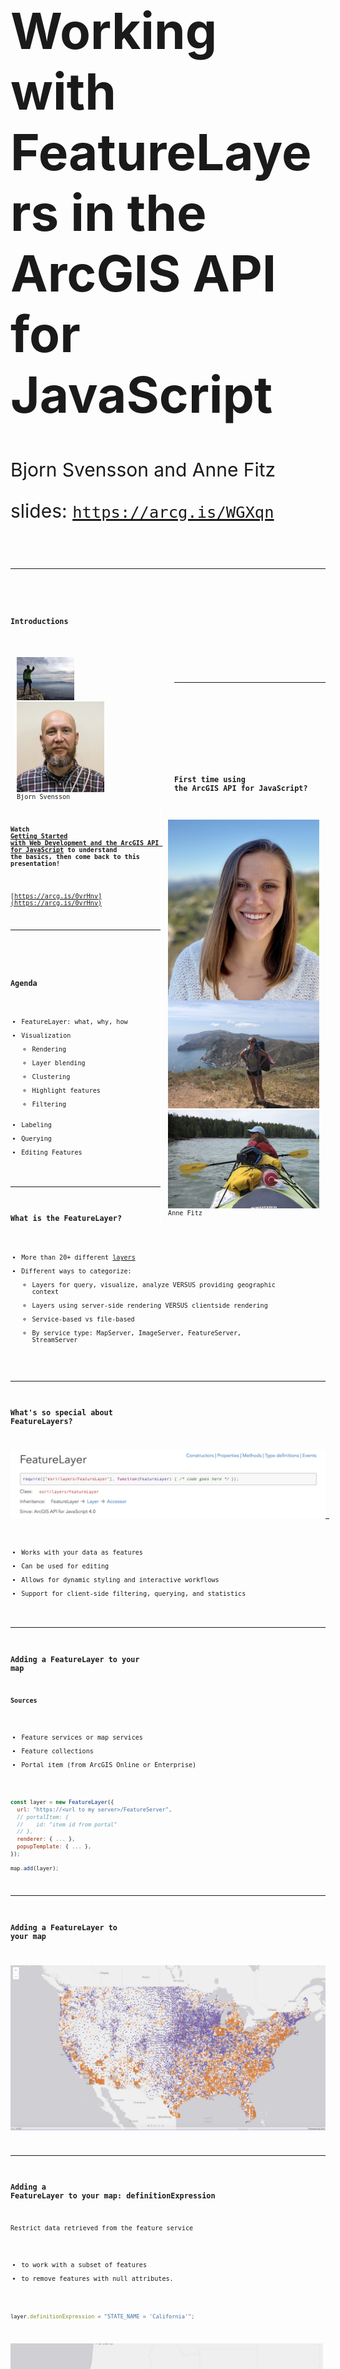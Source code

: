 <!-- .slide: data-background="../reveal.js/img/bg-1.png" -->
<!-- .slide: class="title" -->
</br></br>
<h1 style="text-align: left; font-size: 80px;">Working with FeatureLayers in the ArcGIS API for JavaScript</h1>
<p style="text-align: left; font-size: 30px;">Bjorn Svensson and Anne Fitz</p>
<p style="text-align: left; font-size: 30px;">slides: <a href="https://arcg.is/WGXqn"><code>https://arcg.is/WGXqn<code></a></p>

----
<!-- .slide: data-background="../reveal.js/img/bg-4.png" -->
### Introductions

<div style="width:48%; float:left; padding: 10px;">
<img src="Images/intro/bjorn2.png" style="width:38%"></img>
<img src="Images/intro/Bjorn_Svensson1.jpg" style="width:58%"></img>
Bjorn Svensson
</div>
<div style="width:48%; float:right; border-left: 2px solid white; padding: 10px;">
<img src="Images/intro/anne.png" style="float:left"></img>
<img src="Images/intro/anne2.png" style="margin-bottom:0px;"></img>
<img src="Images/intro/anne3.png" style="margin-top:0px;"></img>
Anne Fitz
</div>

----
<!-- .slide: data-background="../reveal.js/img/bg-3.png" -->
</br></br></br>

### First time using the ArcGIS API for JavaScript?

#### Watch [Getting Started with Web Development and the ArcGIS API for JavaScript](https://www.youtube.com/watch?v=zQTkkFUhzLI) to understand the basics, then come back to this presentation!

[https://arcg.is/0vrHnv](https://arcg.is/0vrHnv)

----
<!-- .slide: data-background="../reveal.js/img/bg-3.png" -->
### Agenda

- FeatureLayer: what, why, how
- Visualization
  - Rendering
  - Layer blending
  - Clustering
  - Highlight features
  - Filtering
- Labeling
- Querying
- Editing Features

----

### What is the FeatureLayer?

* More than 20+ different [layers](https://developers.arcgis.com/javascript/latest/api-reference/esri-layers-Layer.html)
* Different ways to categorize:
  * Layers for query, visualize, analyze VERSUS providing geographic context
  * Layers using server-side rendering VERSUS clientside rendering
  * Service-based vs file-based
  * By service type: MapServer, ImageServer, FeatureServer, StreamServer

----

### What's so special about FeatureLayers?

[![FeatureLayer](Images/featurelayer.png)
](https://developers.arcgis.com/javascript/latest/api-reference/esri-layers-FeatureLayer.html)

- Works with your data as features
- Can be used for editing
- Allows for dynamic styling and interactive workflows
- Support for client-side filtering, querying, and statistics

----

### Adding a FeatureLayer to your map

**Sources**

- Feature services or map services
- Feature collections
- Portal item (from ArcGIS Online or Enterprise)

```js
const layer = new FeatureLayer({
  url: "https://<url to my server>/FeatureServer",
  // portalItem: {
  //    id: "item id from portal"
  // },
  renderer: { ... },
  popupTemplate: { ... },
});

map.add(layer);
```

----

### Adding a FeatureLayer to your map

<a href="Demos/part1-intro/add-featurelayer.html" target="_blank"><img src="Images/demo/d1-add-featurelayer.png"></img></a>

----

### Adding a FeatureLayer to your map: definitionExpression

Restrict data retrieved from the feature service

- to work with a subset of features
- to remove features with null attributes.

```js
layer.definitionExpression = "STATE_NAME = 'California'";
```

<a href="Demos/part1-intro/add-featurelayer.html" target="_blank"><img src="Images/demo/d1-definition-expression.png"></img></a>

----

<h3 style="margin-top:-35px"> Visualization: Rendering</h3>

<p style="margin:0">A renderer defines how the FeatureLayer is drawn.</p>

|[SimpleRenderer](https://developers.arcgis.com/javascript/latest/api-reference/esri-renderers-SimpleRenderer.html)| [ClassBreaksRenderer](https://developers.arcgis.com/javascript/latest/api-reference/esri-renderers-ClassBreaksRenderer.html)| [UniqueValueRenderer](https://developers.arcgis.com/javascript/latest/api-reference/esri-renderers-UniqueValueRenderer.html) |
|----------|----------|----------|
| [![SimpleRenderer](Images/simple-renderer.png)](https://developers.arcgis.com/javascript/latest/sample-code/visualization-location-simple/index.html) | [![ClassBreaksRenderer](Images/classbreaks-renderer.png)](https://developers.arcgis.com/javascript/latest/sample-code/visualization-classbreaks/index.html) | [![UniqueValueRenderer](Images/uniquevalue-renderer.png)](https://developers.arcgis.com/javascript/latest/sample-code/visualization-location-types/index.html) |

| [HeatmapRenderer](https://developers.arcgis.com/javascript/latest/api-reference/esri-renderers-HeatmapRenderer.html) | [DotDensityRenderer](https://developers.arcgis.com/javascript/latest/api-reference/esri-renderers-DotDensityRenderer.html) | [DictionaryRenderer](https://developers.arcgis.com/javascript/latest/api-reference/esri-renderers-DictionaryRenderer.html) |
|----------|----------|----------|
| [![HeatmapRenderer](Images/heatmap-renderer.png)](https://developers.arcgis.com/javascript/latest/sample-code/visualization-heatmap-scale/index.html) | [![DotDensityRenderer](Images/dotdensity-renderer.png)](https://developers.arcgis.com/javascript/latest/sample-code/visualization-dot-density/index.html) | [![DictionaryRenderer](Images/dictionary-renderer.png)](https://developers.arcgis.com/javascript/latest/sample-code/visualization-dictionary/index.html) |

----

### Visualization: SimpleRenderer Demo

Visualize streets with [SimpleLineSymbol](https://developers.arcgis.com/javascript/latest/api-reference/esri-symbols-SimpleLineSymbol.html)

<a href="Demos/part2-visualization/simplerenderer.html" target="_blank"><img src="Images/demo/d2-simplerenderer.png" style="float:left;margin-top:0"></img>

```js
const streets = new FeatureLayer({
  portalItem: {
    id: "fad8da699eb1439ea9e20a8b97cffa7f"
  },
  renderer: {
    type: "simple",
    symbol: {
      // autocasts as SimpleLineSymbol
      type: "simple-line",
      size: 1,
      color: "black"
    }
  }
});
```
</a>

----

### Visualization: UniqueValueRenderer Demo

Visualize one-way streets with [CIMSymbols](https://developers.arcgis.com/javascript/latest/api-reference/esri-symbols-CIMSymbol.html)

<a href="Demos/part2-visualization/cim-uniquevaluerenderer.html" target="_blank"><img src="Images/demo/d2-cim.png" style="float:left;margin-top:0"></img>

```js
const streets = new FeatureLayer({
  portalItem: {
    id: "fad8da699eb1439ea9e20a8b97cffa7f"
  },
  renderer: {
    type: "unique-value",
    field: "oneway",
    defaultSymbol: {
      type: "simple-line"
    },
    uniqueValueInfos: [{
      value: "yes",
      symbol: { // CIMSymbol
        type: "cim",
        data: { ... }
      }
    }]
  }
});
```
</a>

----

### Visualization: Visual Variables

<div style="width:35%; float:left">
**[Visual variables](https://developers.arcgis.com/javascript/latest/api-reference/esri-renderers-SimpleRenderer.html#visualVariables)**: used to create data-driven thematic visualizations
<ul>
 <li>size</li>
 <li>color</li>
 <li>opacity</li>
 <li>rotation</li>
</ul>
</div>
<div style="width:65%; float:right;">
<a href="Demos/part2-visualization/visualvariables.html" target="_blank"><img src="Images/demo/d2-vvs.png"></img></a>
</div>

----

### Visualization: Smart Mapping

[Smart Mapping APIs](https://developers.arcgis.com/javascript/latest/guide/visualization-overview/#smart-mapping-apis): generate renderers with "smart" default symbols based on the summary statistics of the dataset and the basemap

<a href="https://developers.arcgis.com/javascript/latest/sample-code/sandbox/index.html?sample=visualization-sm-classbreaks" target="_blank"><img src="Images/smartmapping.png"></img></a>

----

### Visualization: Layer blending

`featureLayer.blendMode`: a method of blending layers together to create interesting effects or produce a seemingly new layer

<a href="Demos/part2-visualization/layerblend.html" target="_blank"><img src="Images/layer-blendmode.png"></img></a>

----

### Visualization: Clustering

**Clustering:** a method of reducing points by grouping them into clusters based on their spatial proximity to one another.

<a href="https://developers.arcgis.com/javascript/latest/sample-code/featurereduction-cluster/index.html" target="_blank"><img src="Images/clustering-horizontal.png" style="margin: 10px;"></img></a>

----

### Visualization: Highlight
<a href="https://developers.arcgis.com/javascript/latest/sample-code/sandbox/index.html?sample=highlight-scenelayer" target="_blank"><img src="Images/highlight.png" style="float:right"></img></a>

<div style="width: 50%;">
  <ul>
    <li>Highlight features on the LayerView</li>
    <li>Maintain a handle to the current highlight</li>
    <li>Highlight options: color, opacity, halo</li>
  </ul>
</div>
</br>

 ```js
if (highlight){
  highlight.remove();
}
highlight = layerView.highlight(result.features);
```


----

### Visualization: Filtering

- Define the filter criteria
- Define the style for filtered features
- Apply the filter to the LayerView

<a href="Demos/part2-visualization/filter.html" target="_blank"><img src="Images/demo/d2-filtering.png"></img></a>

----

### Labeling

Label features to show relevant information at a glance.

[Guide topic](https://developers.arcgis.com/javascript/latest/guide/labeling/index.html)

* featureLayer.labelInfo
* or PortalItem with labels defined

----

### Labeling demos

----

### Querying

- Attribute queries
  - select only features passing a WHERE SQL clause
- Spatial queries
  - select only features passing a spatial filter
- Statistic queries
  - returns statistics about the selected features

----

### Server-side querying

Bring features from your data into the web browser.

<a href="Demos/part4-querying/serverside.html" target="_blank"><img src="Images/query.png" style="float:left; margin-right: 20px;"></img></a>

[Query features](https://developers.arcgis.com/javascript/latest/sample-code/sandbox/index.html?sample=featurelayer-query-basic)

```js
featureLayer.queryFeatures({
    geometry: point
}).then(function(featureSet){
    // do something with the results
});
```

[Query attachments](https://developers.arcgis.com/javascript/latest/sample-code/sandbox/index.html?sample=query-attachments)

```js
featureLayer.queryAttachments()
```

[Query related features](https://developers.arcgis.com/javascript/latest/sample-code/sandbox/index.html?sample=query-related-features)

```js
featureLayer.queryRelatedFeatures()
```

----

### Client-side querying

Query data already in the web browser.
`featureLayerView.queryFeatures()`

- Really fast
- Avoids round-trips to the server
- Only works with available features
- Make sure you have all the attributes you need

<a href="Demos/part4-querying/clientside-hover.html" target="_blank">Demo</a>

----

### Querying statistics

<a href="https://developers.arcgis.com/javascript/latest/sample-code/sandbox/index.html?sample=featurelayerview-query-geometry" target="_blank"><img src="Images/demo/d4-query-stats.png"></img></a>

----

### Editing

Updating features directly from the web browser.

How do I know if I can edit features?

- Rest supported operations
- ArcGIS Online/Portal settings
- ArcGIS Server manager
- FeatureLayer.capabilities

----

### Editing

- FeatureLayer.applyEdits()
- Editor widget
- FeatureTable widget

----

### Editing demos

----

### 2020 DevSummit Technical Sessions

![DevSummit sessions blog](Images/devsummit-blog.png)

28 videos focused on developing with the JS API!
<a href="https://esriurl.com/ds2020jsblog"><code>https://esriurl.com/ds2020jsblog<code></a>

----
<!-- .slide: data-background="../reveal.js/img/bg-5.png" -->